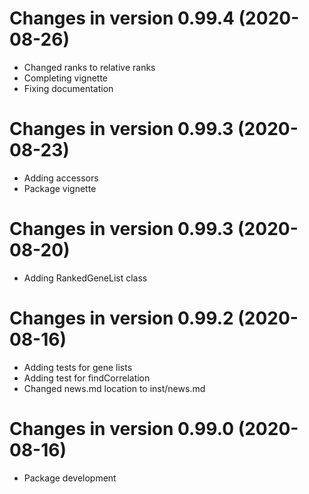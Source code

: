 # Changes in version 0.99.4 (2020-08-26)

+ Changed ranks to relative ranks
+ Completing vignette
+ Fixing documentation


# Changes in version 0.99.3 (2020-08-23)

+ Adding accessors
+ Package vignette

# Changes in version 0.99.3 (2020-08-20)

+ Adding RankedGeneList class


# Changes in version 0.99.2 (2020-08-16)

+ Adding tests for gene lists
+ Adding test for findCorrelation
+ Changed news.md location to inst/news.md


# Changes in version 0.99.0 (2020-08-16)

+ Package development
